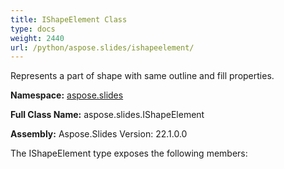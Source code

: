 ```yaml
---
title: IShapeElement Class
type: docs
weight: 2440
url: /python/aspose.slides/ishapeelement/
---
```


Represents a part of shape with same outline and fill properties.

**Namespace:** [aspose.slides](/python/aspose.slides/)

**Full Class Name:** aspose.slides.IShapeElement

**Assembly:**  Aspose.Slides Version: 22.1.0.0

The IShapeElement type exposes the following members:
